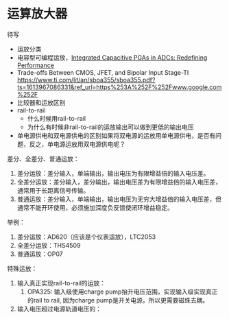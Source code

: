 # 运算放大器

待写

- 运放分类
- 电容型可编程运放，[Integrated Capacitive PGAs in ADCs: Redefining Performance](https://www.analog.com/en/analog-dialogue/articles/integrated-capacitive-pgas-in-adcs.html)
- Trade-offs Between CMOS, JFET, and Bipolar Input Stage-TI <https://www.ti.com/lit/an/sboa355/sboa355.pdf?ts=1613967086331&ref_url=https%253A%252F%252Fwww.google.com%252F>
- 比较器和运放区别
- rail-to-rail
  - 什么时候用rail-to-rail
  - 为什么有时候非rail-to-rail的运放输出可以做到更低的输出电压
- 单电源供电和双电源供电的区别如果将双电源的运放用单电源供电，是否有问题，反之，单电源运放用双电源供电呢？

差分、全差分、普通运放：

1. 差分运放：差分输入，单端输出，输出电压为有限增益倍的输入电压差。
2. 全差分运放：差分输入，差分输出，输出电压差为有限增益倍的输入电压差，通常用于长距离信号传输。
3. 普通运放：差分输入，单端输出，输出电压为无穷大增益倍的输入电压差，但通常不能开环使用，必须施加深度负反馈使闭环增益稳定。

举例：

1. 差分运放：AD620（应该是个仪表运放），LTC2053
2. 全差分运放：THS4509
3. 普通运放：OP07

特殊运放：

1. 输入真正实现rail-to-rail的运放：
   1. OPA325: 输入级使用charge pump抬升电压范围，实现输入级实现真正的rail to rail, 因为charge pump是开关电源，所以更需要磁珠去耦。
2. 输入电压超过电源轨道电压的：
